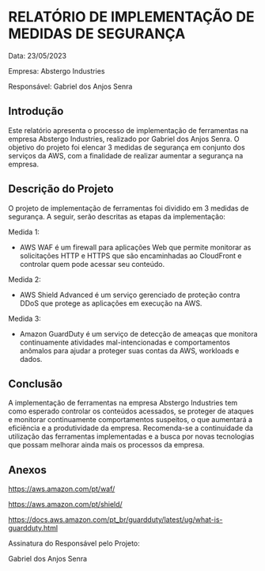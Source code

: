 # RELATÓRIO DE IMPLEMENTAÇÃO DE MEDIDAS DE SEGURANÇA

Data: 23/05/2023

Empresa: Abstergo Industries 

Responsável: Gabriel dos Anjos Senra

## Introdução
Este relatório apresenta o processo de implementação de ferramentas na empresa Abstergo Industries, realizado por Gabriel dos Anjos Senra. O objetivo do projeto foi elencar 3 medidas de segurança em conjunto dos serviços da AWS, com a finalidade de realizar aumentar a segurança na empresa.

## Descrição do Projeto
O projeto de implementação de ferramentas foi dividido em 3 medidas de segurança. A seguir, serão descritas as etapas da implementação:

Medida 1: 
- AWS WAF é um firewall para aplicações Web que permite monitorar as solicitações HTTP e HTTPS que são encaminhadas ao CloudFront e controlar quem pode acessar seu conteúdo.

Medida 2: 
- AWS Shield Advanced é um serviço gerenciado de proteção contra DDoS que protege as aplicações em execução na AWS.

Medida 3: 
- Amazon GuardDuty é um serviço de detecção de ameaças que monitora continuamente atividades mal-intencionadas e comportamentos anômalos para ajudar a proteger suas contas da AWS, workloads e dados.


## Conclusão
A implementação de ferramentas na empresa Abstergo Industries tem como esperado controlar os conteúdos acessados, se proteger de ataques e monitorar continuamente comportamentos suspeitos, o que aumentará a eficiência e a produtividade da empresa. Recomenda-se a continuidade da utilização das ferramentas implementadas e a busca por novas tecnologias que possam melhorar ainda mais os processos da empresa.

## Anexos

https://aws.amazon.com/pt/waf/ 

https://aws.amazon.com/pt/shield/ 

https://docs.aws.amazon.com/pt_br/guardduty/latest/ug/what-is-guardduty.html 


Assinatura do Responsável pelo Projeto:

Gabriel dos Anjos Senra

